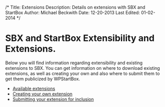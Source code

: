 /*
Title: Extensions
Description: Details on extensions with SBX and StartBox
Author: Michael Beckwith
Date: 12-20-2013
Last Edited: 01-02-2014
 */

# SBX and StartBox Extensibility and Extensions.

Below you will find information regarding extensibility and existing extensions to SBX. You can get information on where to download existing extensions, as well as creating your own and also where to submit them to get them publicized by WPStartBox.

* [Available extensions](./available_extensions/)
* [Creating your own extension](./creating_your_own/)
* [Submitting your extension for inclusion]()
